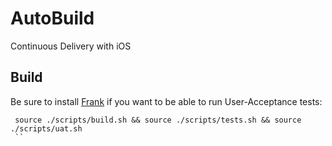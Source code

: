 AutoBuild
=========

Continuous Delivery with iOS

Build
-----

 Be sure to install [Frank](http://testingwithfrank.com) if you want to be able to run User-Acceptance tests:


```
 source ./scripts/build.sh && source ./scripts/tests.sh && source ./scripts/uat.sh
 ``
